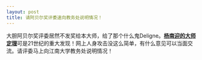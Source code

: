 ```yaml
---
layout: post
title: 请阿贝尔奖评委速向教务处说明情况！
---
```


大胆阿贝尔奖评委居然不发奖给本大师，给了那个什么鬼Deligne。[**杨南迎的大师定理**](/posts/determinant.html)可是21世纪的重大发现！网上人身攻击没这么简单，有什么意见可以当面交流。请评委马上向江南大学教务处说明情况！
